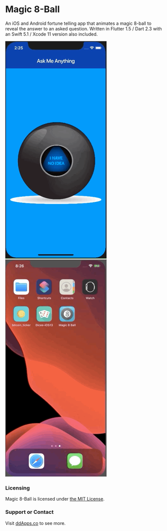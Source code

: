 # Magic 8-Ball
An iOS and Android fortune telling app that animates a magic 8-ball to reveal the answer to an asked question. Written in Flutter 1.5 / Dart 2.3 with an Swift 5.1 / Xcode 11 version also included.

![](art/screenshot/magic-8-ball-04.gif?raw=true)
![](art/screenshot/magic-8-ball-ios-00.gif?raw=true)

### Licensing
Magic 8-Ball is licensed under [the MIT License](LICENSE).

### Support or Contact
Visit [ddApps.co](http://ddapps.co) to see more.
